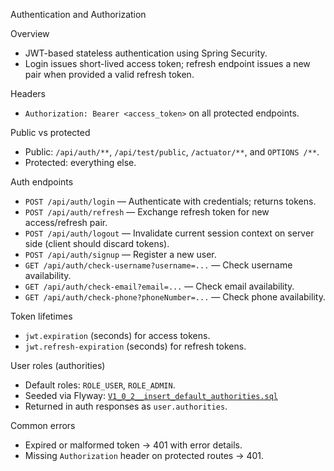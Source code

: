 Authentication and Authorization

Overview

-   JWT-based stateless authentication using Spring Security.
-   Login issues short-lived access token; refresh endpoint issues a new pair when provided a valid refresh token.

Headers

-   `Authorization: Bearer <access_token>` on all protected endpoints.

Public vs protected

-   Public: `/api/auth/**`, `/api/test/public`, `/actuator/**`, and `OPTIONS /**`.
-   Protected: everything else.

Auth endpoints

-   `POST /api/auth/login` — Authenticate with credentials; returns tokens.
-   `POST /api/auth/refresh` — Exchange refresh token for new access/refresh pair.
-   `POST /api/auth/logout` — Invalidate current session context on server side (client should discard tokens).
-   `POST /api/auth/signup` — Register a new user.
-   `GET /api/auth/check-username?username=...` — Check username availability.
-   `GET /api/auth/check-email?email=...` — Check email availability.
-   `GET /api/auth/check-phone?phoneNumber=...` — Check phone availability.

Token lifetimes

-   `jwt.expiration` (seconds) for access tokens.
-   `jwt.refresh-expiration` (seconds) for refresh tokens.

User roles (authorities)

-   Default roles: `ROLE_USER`, `ROLE_ADMIN`.
-   Seeded via Flyway: [`V1_0_2__insert_default_authorities.sql`](https://github.com/jjoonleo/Bookquiz-back/blob/main/src/main/resources/db/migration/V1_0_2__insert_default_authorities.sql)
-   Returned in auth responses as `user.authorities`.

Common errors

-   Expired or malformed token → 401 with error details.
-   Missing `Authorization` header on protected routes → 401.
